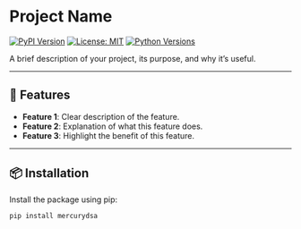 # Project Name

[![PyPI Version](https://badge.fury.io/py/your-package-name.svg)](https://pypi.org/project/your-package-name/)
[![License: MIT](https://img.shields.io/badge/License-MIT-yellow.svg)](LICENSE)
[![Python Versions](https://img.shields.io/pypi/pyversions/your-package-name.svg)](https://pypi.org/project/mercurydsa/)

A brief description of your project, its purpose, and why it’s useful.

---

## 🚀 Features

- **Feature 1**: Clear description of the feature.
- **Feature 2**: Explanation of what this feature does.
- **Feature 3**: Highlight the benefit of this feature.

---

## 📦 Installation

Install the package using pip:

```bash
pip install mercurydsa
```
